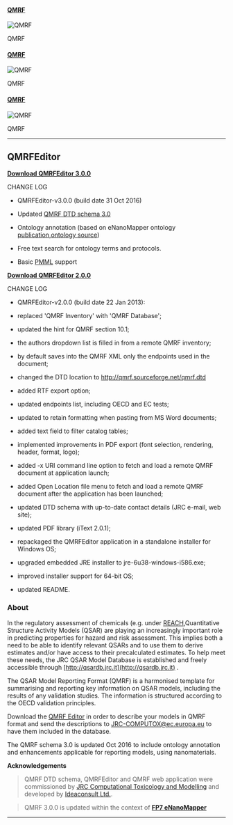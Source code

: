 #### [QMRF][qmrf1]

![QMRF](images/qmrf1.png "QMRF") 

QMRF

#### [QMRF][qmrf2]

![QMRF](images/qmrf2.png "QMRF")

QMRF

#### [QMRF][qmrf3]

![QMRF](images/qmrf3.png "QMRF")

QMRF

[qmrf1]: index.html
[qmrf2]: index.html
[qmrf3]: index.html

---

## QMRFEditor

**[Download QMRFEditor 3.0.0](https://sourceforge.net/projects/qmrf/files/QMRF%20Editor/3.0.0/)**

CHANGE LOG

* QMRFEditor-v3.0.0 (build date 31 Oct 2016)

* Updated [QMRF DTD schema 3.0](http://qmrf.sourceforge.net/qmrf3.0.0.dtd) 

* Ontology annotation (based on eNanoMapper ontology [publication](http://www.jbiomedsem.com/content/6/1/10/),[ontology source](https://github.com/enanomapper/ontologies))

* Free text search for ontology terms and protocols.

* Basic [PMML](https://en.wikipedia.org/wiki/Predictive_Model_Markup_Language) support

**[Download QMRFEditor 2.0.0](https://sourceforge.net/projects/qmrf/files/QMRF%20Editor/2.0.0/)**

CHANGE LOG

* QMRFEditor-v2.0.0 (build date 22 Jan 2013):

* replaced 'QMRF Inventory' with 'QMRF Database';

* updated the hint for QMRF section 10.1;

* the authors dropdown list is filled in from a remote QMRF inventory;

 * by default  saves into  the QMRF  XML only  the endpoints  used in  the  document;

* changed the DTD location to http://qmrf.sourceforge.net/qmrf.dtd

* added RTF export option;

* updated endpoints list, including OECD and EC tests;

* updated to retain formatting when pasting from MS Word documents;

* added text field to filter catalog tables;

* implemented improvements in PDF export (font selection, rendering, header,    format, logo);

* added  -x  URI command line  option to fetch and  load  a  remote  QMRF document at application launch;

* added Open Location file menu to fetch and load  a  remote  QMRF  document  after the application has been launched;

* updated DTD schema with up-to-date contact details (JRC e-mail, web site);

* updated PDF library (iText 2.0.1);

* repackaged  the QMRFEditor  application  in  a  standalone  installer for  Windows OS;

* upgraded embedded JRE installer to jre-6u38-windows-i586.exe;

* improved installer support for 64-bit OS;

* updated README.


### About

In the regulatory assessment of chemicals (e.g. under [REACH](http://tinyurl.com/eureach),Quantitative Structure Activity Models (QSAR) are playing an increasingly important role in predicting properties for hazard and risk assessment. This implies both a need to be able to identify relevant QSARs and to use them to derive estimates and/or have access to their precalculated estimates. To help meet these needs, the JRC QSAR Model Database is established and freely accessible through [http://qsardb.jrc.it](http://qsardb.jrc.it) . 

The QSAR Model Reporting Format (QMRF) is a harmonised template for summarising and reporting key information on QSAR models, including the results of any validation studies. The information is structured according to the OECD validation principles.

Download the [QMRF Editor](https://sourceforge.net/projects/qmrf/files/QMRF%20Editor/) in order to describe your models in QMRF format and send the descriptions to JRC-COMPUTOX@ec.europa.eu to have them included in the database. 

The QMRF schema 3.0 is updated Oct 2016 to include ontology annotation and enhancements applicable for reporting models, using nanomaterials.

**Acknowledgements**
    
>QMRF DTD schema, QMRFEditor and QMRF web application were commissioned by [JRC Computational Toxicology and Modelling](https://eurl-ecvam.jrc.ec.europa.eu/laboratories-research/predictive_toxicology/qsar_tools/QRF) and developed by [Ideaconsult Ltd.](http://www.ideaconsult.net).

>QMRF 3.0.0 is updated within the context of [**FP7 eNanoMapper**](http://enanomapper.net)

---






